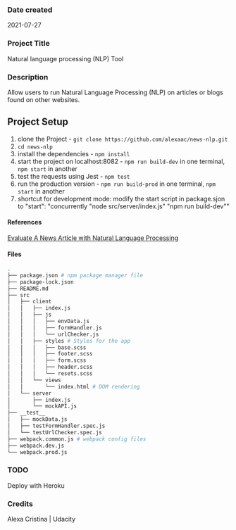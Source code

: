 ### Date created

2021-07-27

### Project Title

Natural language processing (NLP) Tool

### Description

Allow users to run Natural Language Processing (NLP) on articles or blogs found on other websites.

## Project Setup

1. clone the Project - `git clone https://github.com/alexaac/news-nlp.git`
2. `cd news-nlp`
3. install the dependencies - `npm install`
4. start the project on localhost:8082 - `npm run build-dev` in one terminal, `npm start` in another
5. test the requests using Jest - `npm test`
6. run the production version - `npm run build-prod` in one terminal, `npm start` in another
7. shortcut for development mode: modify the start script in package.sjon to "start": "concurrently \"node src/server/index.js\" \"npm run build-dev\""

#### References

[Evaluate A News Article with Natural Language Processing](https://github.com/udacity/fend/tree/refresh-2019/projects/evaluate-news-nlp)

#### Files

```bash
.
├── package.json # npm package manager file
├── package-lock.json
├── README.md
├── src
│   ├── client
│   │   ├── index.js
│   │   ├── js
│   │   │   ├── envData.js
│   │   │   ├── formHandler.js
│   │   │   └── urlChecker.js
│   │   ├── styles # Styles for the app
│   │   │   ├── base.scss
│   │   │   ├── footer.scss
│   │   │   ├── form.scss
│   │   │   ├── header.scss
│   │   │   └── resets.scss
│   │   └── views
│   │       └── index.html # DOM rendering
│   └── server
│       ├── index.js
│       └── mockAPI.js
├── __test__
│   ├── mockData.js
│   ├── testFormHandler.spec.js
│   └── testUrlChecker.spec.js
├── webpack.common.js # webpack config files
├── webpack.dev.js
└── webpack.prod.js
```

### TODO

Deploy with Heroku

### Credits

Alexa Cristina | Udacity

